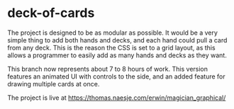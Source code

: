 # deck-of-cards
The project is designed to be as modular as possible.
It would be a very simple thing to add both hands and decks,
and each hand could pull a card from any deck. This is the
reason the CSS is set to a grid layout, as this allows a
programmer to easily add as many hands and decks as they
want.

This branch now represents about 7 to 8 hours of work.
This version features an animated UI with controls to the side,
and an added feature for drawing multiple cards at once. 

The project is live at https://thomas.naesje.com/erwin/magician_graphical/

